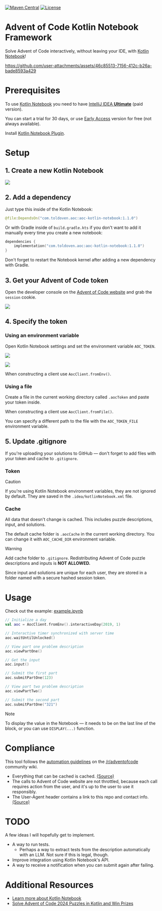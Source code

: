 [![Maven Central](https://img.shields.io/maven-central/v/com.toldoven.aoc/aoc-kotlin-notebook.svg?color=0)](https://central.sonatype.com/artifact/com.toldoven.aoc/aoc-kotlin-notebook)
[![License](https://img.shields.io/github/license/toldoven/aoc-kotlin-notebook.svg)](https://github.com/Toldoven/aoc-kotlin-notebook/blob/master/LICENSE)

# Advent of Code Kotlin Notebook Framework

Solve Advent of Code interactively, without leaving your IDE, with [Kotlin Notebook](https://kotlinlang.org/docs/kotlin-notebook-overview.html)!

https://github.com/user-attachments/assets/46c85513-7156-412c-b26a-bade8593a429

# Prerequisites

To use [Kotlin Notebook](https://kotlinlang.org/docs/kotlin-notebook-overview.html) you need to have [IntelliJ IDEA **Ultimate**](https://www.jetbrains.com/idea/) (paid version).

You can start a trial for 30 days, or use [Early Access](https://www.jetbrains.com/idea/nextversion/) version for free (not always available).

Install [Kotlin Notebook Plugin](https://www.jetbrains.com/help/idea/kotlin-notebook.html#install-plugin).

# Setup

## 1. Create a new Kotlin Notebook

![](https://i.imgur.com/i5Kigvb.png)

## 2. Add a dependency

Just type this inside of the Kotlin Notebook:

```kotlin
@file:DependsOn("com.toldoven.aoc:aoc-kotlin-notebook:1.1.0")
```

Or with Gradle inside of `build.gradle.kts` if you don't want to add it manually every time you create a new notebook:

```kotlin
dependencies {
    implementation("com.toldoven.aoc:aoc-kotlin-notebook:1.1.0")
}
```

Don't forget to restart the Notebook kernel after adding a new dependency with Gradle.

## 3. Get your Advent of Code token

Open the developer console on the [Advent of Code website](https://adventofcode.com/) and grab the `session` cookie.

![](https://i.imgur.com/ucUbr3a.png)

## 4. Specify the token

### Using an environment variable

Open Kotlin Notebook settings and set the environment variable `AOC_TOKEN`.

![](https://i.imgur.com/rzNHhHq.png)

![](https://i.imgur.com/2gVWC6F.png)

When constructing a client use `AocClient.fromEnv()`.

### Using a file

Create a file in the current working directory called `.aocToken` and paste your token inside.

When constructing a client use `AocClient.fromFile()`.

You can specify a different path to the file with the `AOC_TOKEN_FILE` environment variable.

## 5. Update .gitignore

If you're uploading your solutions to GitHub — don't forget to add files with your token and cache to `.gitignore`.

### Token

> [!CAUTION]
> If you're using Kotlin Notebook environment variables, they are not ignored by default.
> They are saved in the `.idea/kotlinNotebook.xml` file.

### Cache

All data that doesn't change is cached. This includes puzzle descriptions, input, and solutions.

The default cache folder is `.aocCache` in the current working directory. You can change it with `AOC_CACHE_DIR` environment variable.

> [!WARNING]
> Add cache folder to `.gitignore`.
> Redistributing Advent of Code puzzle descriptions and inputs is **NOT ALLOWED.**

Since input and solutions are unique for each user, they are stored in a folder named with a secure hashed session token.

# Usage

Check out the example: [example.ipynb](example.ipynb)

```kotlin
// Initialize a day
val aoc = AocClient.fromEnv().interactiveDay(2019, 1)

// Interactive timer synchronized with server time
aoc.waitUntilUnlocked()

// View part one problem description
aoc.viewPartOne()

// Get the input
aoc.input()

// Submit the first part
aoc.submitPartOne(123)

// View part two problem description
aoc.viewPartTwo()

// Submit the second part
aoc.submitPartOne("321")
```
> [!NOTE]
> To display the value in the Notebook — it needs to be on the last line of the block, or you can use `DISPLAY(...)` function.

# Compliance 

This tool follows the [automation guidelines](https://www.reddit.com/r/adventofcode/wiki/faqs/automation) on the [/r/adventofcode](https://www.reddit.com/r/adventofcode/) community wiki.

- Everything that can be cached is cached. [(Source)](https://github.com/Toldoven/aoc-kotlin-notebook/blob/main/src/main/kotlin/com/toldoven/aoc/notebook/Notebook.kt#L8)
- The calls to Advent of Code website are not throttled, because each call requires action from the user, and it's up to the user to use it responsibly.
- The User-Agent header contains a link to this repo and contact info. [(Source)](https://github.com/Toldoven/aoc-kotlin-notebook/blob/main/src/main/kotlin/com/toldoven/aoc/notebook/AocClient.kt)

# TODO

A few ideas I will hopefully get to implement.

- A way to run tests.
  - Perhaps a way to extract tests from the description automatically with an LLM. Not sure if this is legal, though.
- Improve integration using Kotlin Notebook's API.
- A way to receive a notification when you can submit again after failing.

# Additional Resources

- [Learn more about Kotlin Notebook](https://www.jetbrains.com/help/idea/kotlin-notebook.html#best-practices)
- [Solve Advent of Code 2024 Puzzles in Kotlin and Win Prizes](https://blog.jetbrains.com/kotlin/2024/11/advent-of-code-2024-in-kotlin/)


